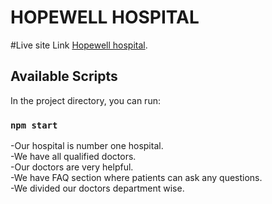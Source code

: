# HOPEWELL HOSPITAL

#Live site Link [Hopewell hospital](https://react-assignment-10-f0ce1.web.app).

## Available Scripts

In the project directory, you can run:

### `npm start`

-Our hospital is number one hospital.
<br/>
-We have all qualified doctors.
<br/>
-Our doctors are very helpful.
<br/>
-We have FAQ section where patients can ask any questions.
<br/>
-We divided our doctors department wise.
<br/>
